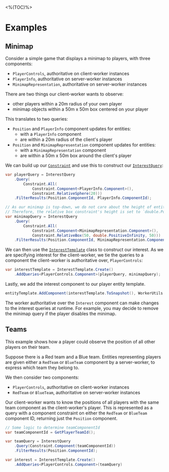 <%(TOC)%>

# Examples

## Minimap

Consider a simple game that displays a minimap to players, with three components:

* `PlayerControls`, authoritative on client-worker instances
* `PlayerInfo`, authoritative on server-worker instances
* `MinimapRepresentation`, authoritative on server-worker instances

There are two things our client-worker wants to observe:

* other players within a 20m radius of your own player
* minimap objects within a 50m x 50m box centered on your player

This translates to two queries:

* `Position` and `PlayerInfo` component updates for entities:
  * with a `PlayerInfo` component
  * are within a 20m radius of the client's player
* `Position` and `MinimapRepresentation` component updates for entities:
  * with a `MinimapRepresentation` component
  * are within a 50m x 50m box around the client's player

We can build up our [`Constraint`]({{urlRoot}}/api/query-based-interest/constraint) and use this to construct our [`InterestQuery`]({{urlRoot}}/api/query-based-interest/interest-query):

```csharp
var playerQuery = InterestQuery
    .Query(
        Constraint.All(
            Constraint.Component<PlayerInfo.Component>(),
            Constraint.RelativeSphere(20)))
    .FilterResults(Position.ComponentId, PlayerInfo.ComponentId);

// As our minimap is top-down, we do not care about the height of entities around the player.
// Therefore, the relative box constraint's height is set to `double.PositiveInfinity`.
var minimapQuery = InterestQuery
    .Query(
        Constraint.All(
            Constraint.Component<MinimapRepresentation.Component>(),
            Constraint.RelativeBox(50, double.PositiveInfinity, 50)))
    .FilterResults(Position.ComponentId, MinimapRepresentation.ComponentId);
```



We can then use the [`InterestTemplate`]({{urlRoot}}/api/query-based-interest/interest-template) class to construct our interest. As we are specifying interest for the client-worker, we tie the queries to a component the client-worker is authoritative over, `PlayerControls`:

```csharp
var interestTemplate = InterestTemplate.Create()
    .AddQueries<PlayerControls.Component>(playerQuery, minimapQuery);
```

Lastly, we add the interest component to our player entity template.

```csharp
entityTemplate.AddComponent(interestTemplate.ToSnapshot(), WorkerUtils.UnityGameLogic);
```

The worker authoritative over the `Interest` component can make changes to the interest queries at runtime. For example, you may decide to remove the minimap query if the player disables the minimap.

## Teams

This example shows how a player could observe the position of all other players on their team.

Suppose there is a Red team and a Blue team. Entities representing players are given either a `RedTeam` or `BlueTeam` component by a server-worker, to express which team they belong to.

We then consider two components:

* `PlayerControls`, authoritative on client-worker instances
* `RedTeam` or `BlueTeam`, authoritative on server-worker instances

Our client-worker wants to know the positions of all players with the same team component as the client-worker's player. This is represented as a query with a component constraint on either the `RedTeam` or `BlueTeam` component ID, returning just the `Position` component.

```csharp
// Some logic to determine teamComponentId
var teamComponentId = GetPlayerTeamId();

var teamQuery = InterestQuery
    .Query(Constraint.Component(teamComponentId))
    .FilterResults(Position.ComponentId);

var interest = InterestTemplate.Create()
    .AddQueries<PlayerControls.Component>(teamQuery)
```
